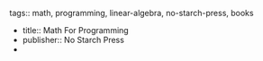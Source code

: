 tags:: math, programming, linear-algebra, no-starch-press, books

- title:: Math For Programming
- publisher:: No Starch Press
-